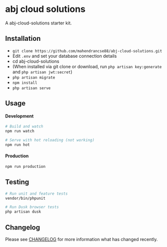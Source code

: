 # abj cloud solutions 
 A abj-cloud-solutions starter kit.


## Installation

- `git clone https://github.com/mahendrancse88/abj-cloud-solutions.git`
- Edit `.env` and set your database connection details
- cd abj-cloud-solutions
- (When installed via git clone or download, run `php artisan key:generate` and `php artisan jwt:secret`)
- `php artisan migrate`
- `npm install`
- `php artisan serve`

## Usage

#### Development

```bash
# Build and watch
npm run watch

# Serve with hot reloading (not working)
npm run hot
```

#### Production

```bash
npm run production
```

## Testing

```bash
# Run unit and feature tests
vendor/bin/phpunit

# Run Dusk browser tests
php artisan dusk
```

## Changelog

Please see [CHANGELOG](CHANGELOG.md) for more information what has changed recently.
